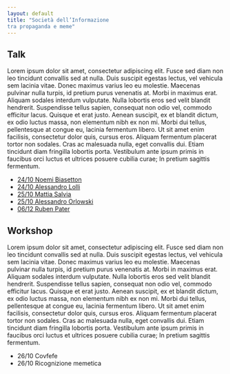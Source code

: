 ```yaml
---
layout: default
title: "Società dell’Informazione 
tra propaganda e meme"
---
```

<div class="content"> 
<h2>Talk</h2>
<p>Lorem ipsum dolor sit amet, consectetur adipiscing elit. Fusce sed diam non leo tincidunt convallis sed at nulla. Duis suscipit egestas lectus, vel vehicula sem lacinia vitae. Donec maximus varius leo eu molestie. Maecenas pulvinar nulla turpis, id pretium purus venenatis at. Morbi in maximus erat. Aliquam sodales interdum vulputate. Nulla lobortis eros sed velit blandit hendrerit. Suspendisse tellus sapien, consequat non odio vel, commodo efficitur lacus. Quisque et erat justo. Aenean suscipit, ex et blandit dictum, ex odio luctus massa, non elementum nibh ex non mi. Morbi dui tellus, pellentesque at congue eu, lacinia fermentum libero. Ut sit amet enim facilisis, consectetur dolor quis, cursus eros. Aliquam fermentum placerat tortor non sodales. Cras ac malesuada nulla, eget convallis dui. Etiam tincidunt diam fringilla lobortis porta. Vestibulum ante ipsum primis in faucibus orci luctus et ultrices posuere cubilia curae; In pretium sagittis fermentum.</p>
</div>
<div class="subcontent"> 
	<ul> 
		<a href="{{ "/interventi/biasetton.html" | relative_url }}"> <li><span class="small"> 24/10</span>  Noemi Biasetton </li></a>
		<a href="{{ "/interventi/lolli.html" | relative_url }}"> <li>  <span class="small"> 24/10</span> Alessandro Lolli </li></a>
		<a href="{{ "/interventi/salvia.html" | relative_url }}"><li>  <span class="small"> 25/10</span>  Mattia Salvia </li></a>
		<a href="{{ "/interventi/orlowski.html" | relative_url }}"> <li>  <span class="small"> 25/10</span> Alessandro Orlowski </li></a>
		<a href="{{ "/interventi/pater.html" | relative_url }}"> <li>  <span class="small"> 06/12</span> Ruben Pater </li></a>
	</ul>
</div>


<div class="content"> 
<h2>Workshop</h2>
<p>Lorem ipsum dolor sit amet, consectetur adipiscing elit. Fusce sed diam non leo tincidunt convallis sed at nulla. Duis suscipit egestas lectus, vel vehicula sem lacinia vitae. Donec maximus varius leo eu molestie. Maecenas pulvinar nulla turpis, id pretium purus venenatis at. Morbi in maximus erat. Aliquam sodales interdum vulputate. Nulla lobortis eros sed velit blandit hendrerit. Suspendisse tellus sapien, consequat non odio vel, commodo efficitur lacus. Quisque et erat justo. Aenean suscipit, ex et blandit dictum, ex odio luctus massa, non elementum nibh ex non mi. Morbi dui tellus, pellentesque at congue eu, lacinia fermentum libero. Ut sit amet enim facilisis, consectetur dolor quis, cursus eros. Aliquam fermentum placerat tortor non sodales. Cras ac malesuada nulla, eget convallis dui. Etiam tincidunt diam fringilla lobortis porta. Vestibulum ante ipsum primis in faucibus orci luctus et ultrices posuere cubilia curae; In pretium sagittis fermentum.</p>
</div>
<div class="subcontent"> 
	<ul> 
		<li> <span class="small"> 26/10</span> Covfefe </li>
		<li><span class="small"> 26/10</span> Ricognizione memetica</li>
	</ul>
</div>
